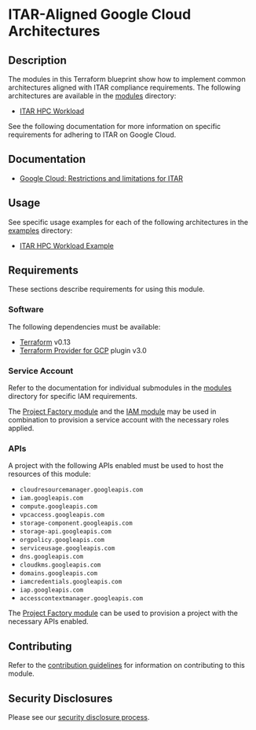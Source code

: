# ITAR-Aligned Google Cloud Architectures

## Description
The modules in this Terraform blueprint show how to implement common architectures aligned with ITAR compliance requirements. 
The following architectures are available in the [modules](./modules/) directory:
- [ITAR HPC Workload](./modules/itar-hpc-workload/)

See the following documentation for more information on specific requirements for adhering to ITAR on Google Cloud. 

## Documentation
- [Google Cloud: Restrictions and limitations for ITAR](https://cloud.google.com/assured-workloads/docs/itar-restrictions-limitations)

## Usage
See specific usage examples for each of the following architectures in the [examples](./examples/) directory:
- [ITAR HPC Workload Example](./examples/itar_hpc_workload_example/)

<!-- BEGINNING OF PRE-COMMIT-TERRAFORM DOCS HOOK -->

<!-- END OF PRE-COMMIT-TERRAFORM DOCS HOOK -->

## Requirements

These sections describe requirements for using this module.

### Software

The following dependencies must be available:

- [Terraform][terraform] v0.13
- [Terraform Provider for GCP][terraform-provider-gcp] plugin v3.0

### Service Account

Refer to the documentation for individual submodules in the [modules](./modules/) directory for specific IAM requirements.

The [Project Factory module][project-factory-module] and the
[IAM module][iam-module] may be used in combination to provision a
service account with the necessary roles applied.

### APIs

A project with the following APIs enabled must be used to host the
resources of this module:

- `cloudresourcemanager.googleapis.com`
- `iam.googleapis.com`
- `compute.googleapis.com`
- `vpcaccess.googleapis.com`
- `storage-component.googleapis.com`
- `storage-api.googleapis.com`
- `orgpolicy.googleapis.com`
- `serviceusage.googleapis.com`
- `dns.googleapis.com`
- `cloudkms.googleapis.com`
- `domains.googleapis.com`
- `iamcredentials.googleapis.com`
- `iap.googleapis.com`
- `accesscontextmanager.googleapis.com`

The [Project Factory module][project-factory-module] can be used to
provision a project with the necessary APIs enabled.

## Contributing

Refer to the [contribution guidelines](./CONTRIBUTING.md) for
information on contributing to this module.

[iam-module]: https://registry.terraform.io/modules/terraform-google-modules/iam/google
[project-factory-module]: https://registry.terraform.io/modules/terraform-google-modules/project-factory/google
[terraform-provider-gcp]: https://www.terraform.io/docs/providers/google/index.html
[terraform]: https://www.terraform.io/downloads.html

## Security Disclosures

Please see our [security disclosure process](./SECURITY.md).
